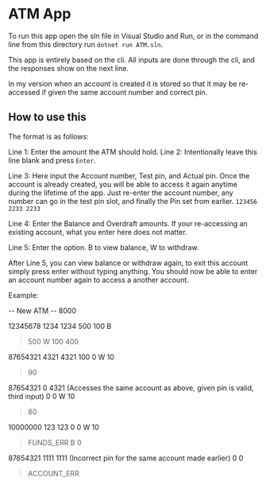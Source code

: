 # ATM App

To run this app open the sln file in Visual Studio and Run, or in the command line from this directory run `dotnet run ATM.sln`.

This app is entirely based on the cli. All inputs are done through the cli, and the responses show on the next line.

In my version when an account is created it is stored so that it may be re-accessed if given the same account number and correct pin.

## How to use this

The format is as follows:

Line 1: Enter the amount the ATM should hold.
Line 2: Intentionally leave this line blank and press `Enter`.

Line 3: Here input the Account number, Test pin, and Actual pin. Once the account is already created, you will be able to access it again anytime during the lifetime of the app. Just re-enter the account number, any number can go in the test pin slot, and finally the Pin set from earlier.
`123456 2233 2233`

Line 4: Enter the Balance and Overdraft amounts. If your re-accessing an existing account, what you enter here does not matter.

Line 5: Enter the option. B to view balance, W to withdraw.

After Line 5, you can view balance or withdraw again, to exit this account simply press enter without typing anything. You should now be able to enter an account number again to access a another account.

Example:

-- New ATM --
8000

12345678 1234 1234
500 100
B
> 500
W 100
> 400

87654321 4321 4321
100 0
W 10
> 90

87654321 0 4321 (Accesses the same account as above, given pin is valid, third input)
0 0
W 10
> 80

10000000 123 123
0 0
W 10
> FUNDS_ERR
B
> 0

87654321 1111 1111 (Incorrect pin for the same account made earlier)
0 0
> ACCOUNT_ERR
